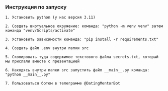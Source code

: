 ### Инструкция по запуску

    1. Установить python (у нас версия 3.11)

    2. Создать виртуальное окружение: команда: "python -m venv venv" затем команда "venv/Scripts/activate"

    3. Установить зависимости команда: "pip install -r requirements.txt"

    4. Создать файл .env внутри папки src

    5. Скопировать туда содержимое текстового файла secrets.txt, который мы прислали вместе с презентацией

    6. Находясь внутри папки src запустить файл __main__.py команда: "python __main__.py"

    7. Пользоваться ботом в телеграмме @DatingMentorBot